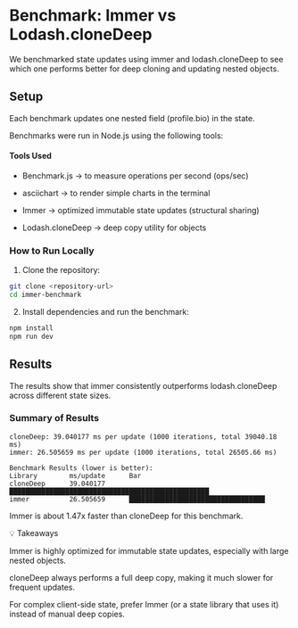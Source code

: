 # Benchmark: Immer vs Lodash.cloneDeep

We benchmarked state updates using immer and lodash.cloneDeep to see which one performs better for deep cloning and updating nested objects.

## Setup

Each benchmark updates one nested field (profile.bio) in the state.

Benchmarks were run in Node.js using the following tools:

#### Tools Used

- Benchmark.js → to measure operations per second (ops/sec)

- asciichart → to render simple charts in the terminal

- Immer → optimized immutable state updates (structural sharing)

- Lodash.cloneDeep → deep copy utility for objects

### How to Run Locally

1. Clone the repository:

```bash
git clone <repository-url>
cd immer-benchmark
```

2. Install dependencies and run the benchmark:

```bash
npm install
npm run dev

```

## Results

The results show that immer consistently outperforms lodash.cloneDeep across different state sizes.

### Summary of Results

```
cloneDeep: 39.040177 ms per update (1000 iterations, total 39040.18 ms)
immer: 26.505659 ms per update (1000 iterations, total 26505.66 ms)
```

```
Benchmark Results (lower is better):
Library        ms/update      Bar
cloneDeep      39.040177      ██████████████████████████████████████████████████
immer          26.505659      ██████████████████████████████████
```

Immer is about 1.47x faster than cloneDeep for this benchmark.

💡 Takeaways

Immer is highly optimized for immutable state updates, especially with large nested objects.

cloneDeep always performs a full deep copy, making it much slower for frequent updates.

For complex client-side state, prefer Immer (or a state library that uses it) instead of manual deep copies.
